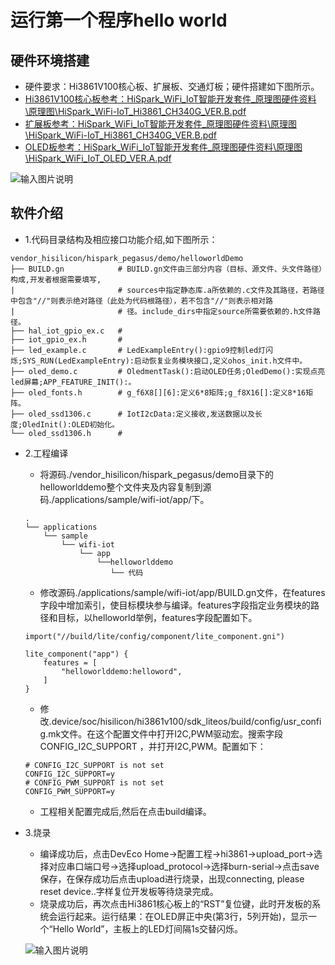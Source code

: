 # 运行第一个程序hello world<a name="ZH-CN_TOPIC_0000001130176841"></a>
## 硬件环境搭建
-    硬件要求：Hi3861V100核心板、扩展板、交通灯板；硬件搭建如下图所示。
-    [Hi3861V100核心板参考：HiSpark_WiFi_IoT智能开发套件_原理图硬件资料\原理图\HiSpark_WiFi-IoT_Hi3861_CH340G_VER.B.pdf](http://gitee.com/hihope_iot/embedded-race-hisilicon-track-2022/blob/master/%E7%A1%AC%E4%BB%B6%E8%B5%84%E6%96%99/README.md)
-    [扩展板参考：HiSpark_WiFi_IoT智能开发套件_原理图硬件资料\原理图\HiSpark_WiFi-IoT_Hi3861_CH340G_VER.B.pdf](http://gitee.com/hihope_iot/embedded-race-hisilicon-track-2022/blob/master/%E7%A1%AC%E4%BB%B6%E8%B5%84%E6%96%99/README.md)
-    [OLED板参考：HiSpark_WiFi_IoT智能开发套件_原理图硬件资料\原理图\HiSpark_WiFi_IoT_OLED_VER.A.pdf](http://gitee.com/hihope_iot/embedded-race-hisilicon-track-2022/blob/master/%E7%A1%AC%E4%BB%B6%E8%B5%84%E6%96%99/README.md)

![输入图片说明](https://gitee.com/asd1122/tupian/raw/master/%E5%9B%BE%E7%89%87/%E5%9B%BE%E7%89%87107.png)

## 软件介绍
-   1.代码目录结构及相应接口功能介绍,如下图所示：
```
vendor_hisilicon/hispark_pegasus/demo/helloworldDemo
├── BUILD.gn            # BUILD.gn文件由三部分内容（目标、源文件、头文件路径）构成,开发者根据需要填写,
|                       # sources中指定静态库.a所依赖的.c文件及其路径，若路径中包含"//"则表示绝对路径（此处为代码根路径），若不包含"//"则表示相对路
|                       # 径。include_dirs中指定source所需要依赖的.h文件路径。
├── hal_iot_gpio_ex.c   # 
├── iot_gpio_ex.h       # 
├── led_example.c       # LedExampleEntry():gpio9控制led灯闪烁;SYS_RUN(LedExampleEntry):启动恢复业务模块接口,定义ohos_init.h文件中。
├── oled_demo.c         # OledmentTask():启动OLED任务;OledDemo():实现点亮led屏幕;APP_FEATURE_INIT():。
├── oled_fonts.h        # g_f6X8[][6]:定义6*8矩阵;g_f8X16[]:定义8*16矩阵。
├── oled_ssd1306.c      # IotI2cData:定义接收,发送数据以及长度;OledInit():OLED初始化。
└── oled_ssd1306.h      # 
```
-  2.工程编译
    -    将源码./vendor_hisilicon/hispark_pegasus/demo目录下的helloworlddemo整个文件夹及内容复制到源码./applications/sample/wifi-iot/app/下。
    ```
    .
    └── applications
        └── sample
            └── wifi-iot
                └── app
                    └──helloworlddemo
                       └── 代码   
    ```
   
    -    修改源码./applications/sample/wifi-iot/app/BUILD.gn文件，在features字段中增加索引，使目标模块参与编译。features字段指定业务模块的路径和目标，以helloworld举例，features字段配置如下。
    ```
    import("//build/lite/config/component/lite_component.gni")
    
    lite_component("app") {
        features = [
            "helloworlddemo:helloword",
        ]
    }
    ```
    -    修改.device/soc/hisilicon/hi3861v100/sdk_liteos/build/config/usr_config.mk文件。在这个配置文件中打开I2C,PWM驱动宏。搜索字段CONFIG_I2C_SUPPORT ，并打开I2C,PWM。配置如下：
    ```
    # CONFIG_I2C_SUPPORT is not set
    CONFIG_I2C_SUPPORT=y
    # CONFIG_PWM_SUPPORT is not set
    CONFIG_PWM_SUPPORT=y
    ```        
    -    工程相关配置完成后,然后在点击build编译。
-   3.烧录
    -    编译成功后，点击DevEco Home->配置工程->hi3861->upload_port->选择对应串口端口号->选择upload_protocol->选择burn-serial->点击save保存，在保存成功后点击upload进行烧录，出现connecting, please reset device..字样复位开发板等待烧录完成。
    -    烧录成功后，再次点击Hi3861核心板上的“RST”复位键，此时开发板的系统会运行起来。运行结果：在OLED屏正中央(第3行，5列开始)，显示一个“Hello World”，主板上的LED灯间隔1s交替闪烁。

    ![输入图片说明](https://gitee.com/asd1122/tupian/raw/master/%E5%9B%BE%E7%89%87/%E5%9B%BE%E7%89%87106.png)
